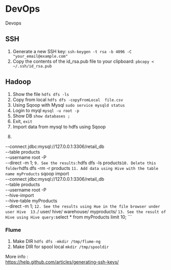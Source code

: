 # DevOps
Devops
## SSH
1. Generate a new SSH key:
```ssh-keygen -t rsa -b 4096 -C "your_email@example.com" ```
2. Copy the contents of the id_rsa.pub file to your clipboard:
```pbcopy < ~/.ssh/id_rsa.pub ```


## Hadoop
1. Show the file ```hdfs dfs -ls ```
2. Copy from local  ```hdfs dfs -copyFromLocal  file.csv ```
3. Using Sqoop with Mysql  ```sudo service mysqld status ```
4. Login to myql ``` mysql -u root -p ```
5. Show DB ```show databases ; ```
6. Exit, ```exit ```
7. Import data from mysql to hdfs using Sqoop 
8. ``` sqoop import \
--connect jdbc:mysql://127.0.0.1:3306/retail_db \
--table products \
--username root -P \
--direct -m 1;   ```
9. See the results: ```hdfs dfs -ls products```
10. Delete this folder ```hdfs dfs -rm -r products ```
11. Add data using Hive with the table name myProducts ``` sqoop import \
--connect jdbc:mysql://127.0.0.1:3306/retail_db \
--table products \
--username root -P \
--hive-import \
--hive-table myProducts \
--direct -m 1; ```
12. See the results using Hue in the file browser under user Hive 
13. ```/ user/ hive/ warehouse/ myproducts/ ```
13. See the result of Hive using Hive query: ```select * from myProducts  limit 10; ```

### Flume 
1. Make DIR ```hdfs dfs -mkdir /tmp/flume-ng ```
2. Make DIR for spool local ```mkdir /tmp/spooldir```




More info :<br>
https://help.github.com/articles/generating-ssh-keys/
